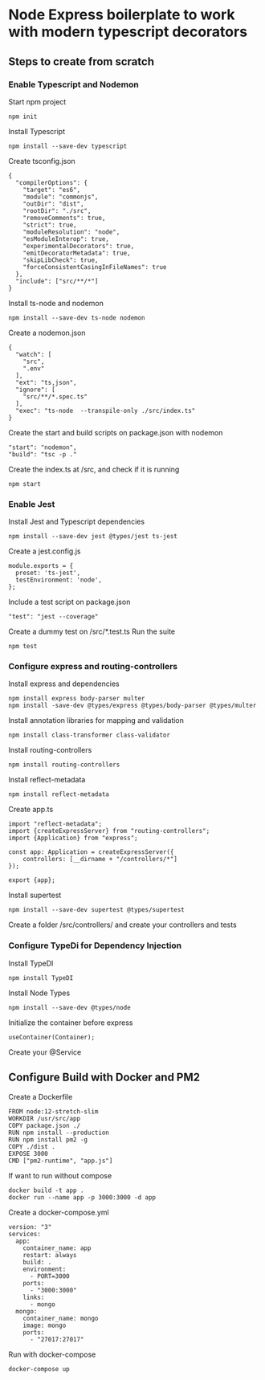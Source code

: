 # Node Express boilerplate to work with modern typescript decorators

## Steps to create from scratch

### Enable Typescript and Nodemon
Start npm project
```
npm init
```
Install Typescript
```
npm install --save-dev typescript
```
Create tsconfig.json
```
{
  "compilerOptions": {
    "target": "es6",
    "module": "commonjs",
    "outDir": "dist",
    "rootDir": "./src",
    "removeComments": true,
    "strict": true,
    "moduleResolution": "node",
    "esModuleInterop": true,
    "experimentalDecorators": true,
    "emitDecoratorMetadata": true,
    "skipLibCheck": true,
    "forceConsistentCasingInFileNames": true
  },
  "include": ["src/**/*"]
}
```
Install ts-node and nodemon
```
npm install --save-dev ts-node nodemon
```
Create a nodemon.json
```
{
  "watch": [
    "src",
    ".env"
  ],
  "ext": "ts,json",
  "ignore": [
    "src/**/*.spec.ts"
  ],
  "exec": "ts-node  --transpile-only ./src/index.ts"
}
```
Create the start and build scripts on package.json with nodemon
```
"start": "nodemon",
"build": "tsc -p ."
```
Create the index.ts at /src, and check if it is running
```
npm start
```

### Enable Jest
Install Jest and Typescript dependencies
```
npm install --save-dev jest @types/jest ts-jest
```
Create a jest.config.js
```
module.exports = {
  preset: 'ts-jest',
  testEnvironment: 'node',
};
```
Include a test script on package.json
```
"test": "jest --coverage"
```
Create a dummy test on /src/*.test.ts
Run the suite
```
npm test
```


### Configure express and routing-controllers
Install express and dependencies
```
npm install express body-parser multer
npm install -save-dev @types/express @types/body-parser @types/multer
```
Install annotation libraries for mapping and validation
```
npm install class-transformer class-validator
```
Install routing-controllers
```
npm install routing-controllers
```
Install reflect-metadata
```
npm install reflect-metadata
```
Create app.ts
```
import "reflect-metadata";
import {createExpressServer} from "routing-controllers";
import {Application} from "express";

const app: Application = createExpressServer({
    controllers: [__dirname + "/controllers/*"]
});

export {app};
```
Install supertest
```
npm install --save-dev supertest @types/supertest
```
Create a folder /src/controllers/ and create your controllers and tests


### Configure TypeDi for Dependency Injection
Install TypeDI
```
npm install TypeDI
```
Install Node Types
```
npm install --save-dev @types/node 
```
Initialize the container before express
```
useContainer(Container);
```
Create your @Service 


## Configure Build with Docker and PM2

Create a Dockerfile
```
FROM node:12-stretch-slim
WORKDIR /usr/src/app
COPY package.json ./
RUN npm install --production
RUN npm install pm2 -g
COPY ./dist .
EXPOSE 3000
CMD ["pm2-runtime", "app.js"]
```
If want to run without compose
``` 
docker build -t app .
docker run --name app -p 3000:3000 -d app
```
Create a docker-compose.yml
```
version: "3"
services:
  app:
    container_name: app
    restart: always
    build: .
    environment:
      - PORT=3000
    ports:
      - "3000:3000"
    links:
      - mongo
  mongo:
    container_name: mongo
    image: mongo
    ports:
      - "27017:27017"
```
Run with docker-compose
```
docker-compose up
```
